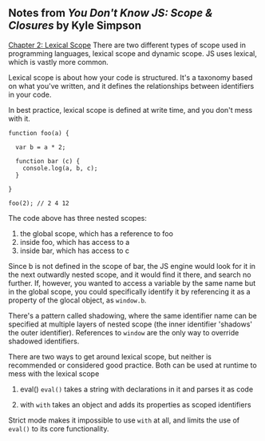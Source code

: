 ## Notes from *You Don't Know JS: Scope & Closures* by Kyle Simpson

[Chapter 2: Lexical Scope](https://github.com/getify/You-Dont-Know-JS/blob/master/scope%20%26%20closures/ch2.md)
There are two different types of scope used in programming languages, lexical scope and dynamic scope. JS uses lexical, which is vastly more common.  

Lexical scope is about how your code is structured. It's a taxonomy based on what you've written, and it defines the relationships between identifiers in your code.

In best practice, lexical scope is defined at write time, and you don't mess with it.  

```
function foo(a) {

  var b = a * 2;

  function bar (c) {
    console.log(a, b, c);
  }

}

foo(2); // 2 4 12
```
The code above has three nested scopes:
1. the global scope, which has a reference to foo
2. inside foo, which has access to a
3. inside bar, which has access to c

Since b is not defined in the scope of bar, the JS engine would look for it in the next outwardly nested scope, and it would find it there, and search no further. If, however, you wanted to access a variable by the same name but in the global scope, you could specifically identify it by referencing it as a property of the glocal object, as `window.b`.

There's a pattern called shadowing, where the same identifier name can be specified at multiple layers of nested scope (the inner identifier 'shadows' the outer identifier). References to `window` are the only way to override shadowed identifiers.

There are two ways to get around lexical scope, but neither is recommended or considered good practice. Both can be used at runtime to mess with the lexical scope
1. eval()
`eval()` takes a string with declarations in it and parses it as code

2. with
`with` takes an object and adds its properties as scoped identifiers

Strict mode makes it impossible to use `with` at all, and limits the use of `eval()` to its core functionality.
